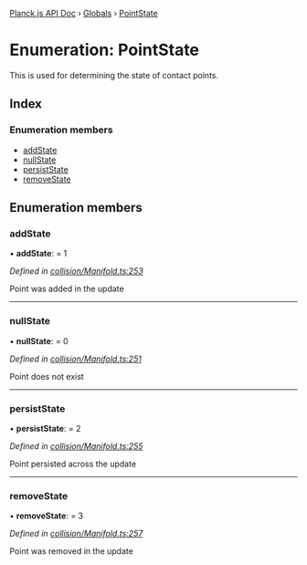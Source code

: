 [Planck.js API Doc](../README.md) › [Globals](../globals.md) › [PointState](pointstate.md)

# Enumeration: PointState

This is used for determining the state of contact points.

## Index

### Enumeration members

* [addState](pointstate.md#addstate)
* [nullState](pointstate.md#nullstate)
* [persistState](pointstate.md#persiststate)
* [removeState](pointstate.md#removestate)

## Enumeration members

###  addState

• **addState**: = 1

*Defined in [collision/Manifold.ts:253](https://github.com/shakiba/planck.js/blob/8127f05/src/collision/Manifold.ts#L253)*

Point was added in the update

___

###  nullState

• **nullState**: = 0

*Defined in [collision/Manifold.ts:251](https://github.com/shakiba/planck.js/blob/8127f05/src/collision/Manifold.ts#L251)*

Point does not exist

___

###  persistState

• **persistState**: = 2

*Defined in [collision/Manifold.ts:255](https://github.com/shakiba/planck.js/blob/8127f05/src/collision/Manifold.ts#L255)*

Point persisted across the update

___

###  removeState

• **removeState**: = 3

*Defined in [collision/Manifold.ts:257](https://github.com/shakiba/planck.js/blob/8127f05/src/collision/Manifold.ts#L257)*

Point was removed in the update
